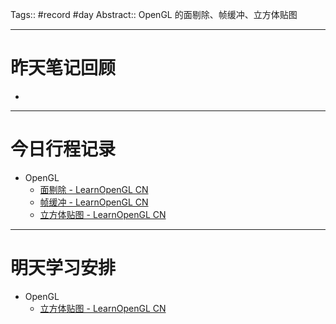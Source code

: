Tags:: #record #day 
Abstract:: OpenGL 的面剔除、帧缓冲、立方体贴图

---

# 昨天笔记回顾

- 

---
# 今日行程记录

- OpenGL
	- [面剔除 - LearnOpenGL CN](https://learnopengl-cn.github.io/04%20Advanced%20OpenGL/04%20Face%20culling/)
	- [帧缓冲 - LearnOpenGL CN](https://learnopengl-cn.github.io/04%20Advanced%20OpenGL/05%20Framebuffers/)
	- [立方体贴图 - LearnOpenGL CN](https://learnopengl-cn.github.io/04%20Advanced%20OpenGL/06%20Cubemaps/)

---
# 明天学习安排

- OpenGL
	- [立方体贴图 - LearnOpenGL CN](https://learnopengl-cn.github.io/04%20Advanced%20OpenGL/06%20Cubemaps/)


